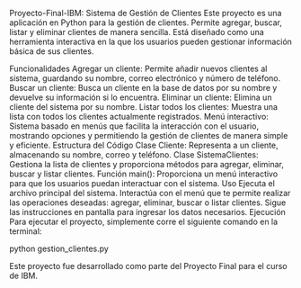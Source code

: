 Proyecto-Final-IBM: Sistema de Gestión de Clientes
Este proyecto es una aplicación en Python para la gestión de clientes. Permite agregar, buscar, listar y eliminar clientes de manera sencilla. Está diseñado como una herramienta interactiva en la que los usuarios pueden gestionar información básica de sus clientes.

Funcionalidades
Agregar un cliente: Permite añadir nuevos clientes al sistema, guardando su nombre, correo electrónico y número de teléfono.
Buscar un cliente: Busca un cliente en la base de datos por su nombre y devuelve su información si lo encuentra.
Eliminar un cliente: Elimina un cliente del sistema por su nombre.
Listar todos los clientes: Muestra una lista con todos los clientes actualmente registrados.
Menú interactivo: Sistema basado en menús que facilita la interacción con el usuario, mostrando opciones y permitiendo la gestión de clientes de manera simple y eficiente.
Estructura del Código
Clase Cliente: Representa a un cliente, almacenando su nombre, correo y teléfono.
Clase SistemaClientes: Gestiona la lista de clientes y proporciona métodos para agregar, eliminar, buscar y listar clientes.
Función main(): Proporciona un menú interactivo para que los usuarios puedan interactuar con el sistema.
Uso
Ejecuta el archivo principal del sistema.
Interactúa con el menú que te permite realizar las operaciones deseadas: agregar, eliminar, buscar o listar clientes.
Sigue las instrucciones en pantalla para ingresar los datos necesarios.
Ejecución
Para ejecutar el proyecto, simplemente corre el siguiente comando en la terminal:

python gestion_clientes.py

Este proyecto fue desarrollado como parte del Proyecto Final para el curso de IBM.
